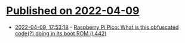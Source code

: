 # [Published on 2022-04-09](index.md)

* [2022-04-09, 17:53:18](https://news.ycombinator.com/item?id=30970274) - [Raspberry Pi Pico: What is this obfuscated code(?) doing in its boot ROM (l.442)](https://github.com/raspberrypi/pico-bootrom/blob/ef22cd8ede5bc007f81d7f2416b48db90f313434/bootrom/bootrom_rt0.S)
